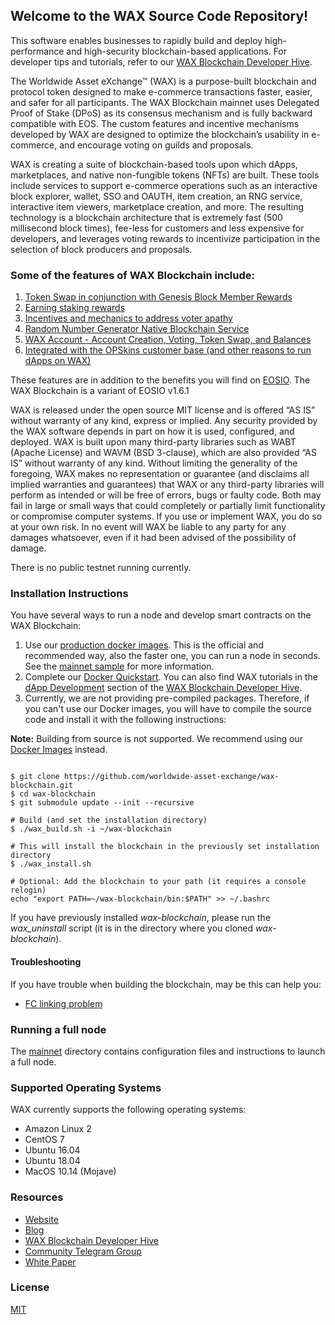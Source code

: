 ## Welcome to the WAX Source Code Repository!
This software enables businesses to rapidly build and deploy high-performance and high-security blockchain-based applications. For developer tips and tutorials, refer to our [WAX Blockchain Developer Hive](https://developer.wax.io/).

The Worldwide Asset eXchange™ (WAX) is a purpose-built blockchain and protocol token designed to make e-commerce transactions faster, easier, and safer for all participants. The WAX Blockchain mainnet uses Delegated Proof of Stake (DPoS) as its consensus mechanism and is fully backward compatible with EOS. The custom features and incentive mechanisms developed by WAX are designed to optimize the blockchain’s usability in e-commerce, and encourage voting on guilds and proposals.

WAX is creating a suite of blockchain-based tools upon which dApps, marketplaces, and native non-fungible tokens (NFTs) are built. These tools include services to support e-commerce operations such as an interactive block explorer, wallet, SSO and OAUTH, item creation, an RNG service, interactive item viewers, marketplace creation, and more. The resulting technology is a blockchain architecture that is extremely fast (500 millisecond block times), fee-less for customers and less expensive for developers, and leverages voting rewards to incentivize participation in the selection of block producers and proposals.

### Some of the features of WAX Blockchain include:
1. [Token Swap in conjunction with Genesis Block Member Rewards](https://wax.io/blog/introducing-the-genesis-block-member-program-join-and-receive-daily-token-rewards-for-3-years)
2. [Earning staking rewards](https://wax.io/blog/earn-more-wax-introducing-wax-block-rewards-staking-and-voting-guilds-and-more)
3. [Incentives and mechanics to address voter apathy](https://wax.io/blog/staking-and-voting-on-wax-a-technical-deep-dive?)
4. [Random Number Generator Native Blockchain Service](https://wax.io/blog/how-the-wax-rng-smart-contract-solves-common-problems-for-dapp-developers)
5. [WAX Account - Account Creation, Voting, Token Swap, and Balances](https://wax.io/blog/a-sneak-peek-of-wax-account-features)
6. [Integrated with the OPSkins customer base (and other reasons to run dApps on WAX)](https://wax.io/blog/the-top-10-reasons-to-run-dapps-on-wax)

These features are in addition to the benefits you will find on [EOSIO](https://github.com/EOSIO). The WAX Blockchain is a variant of EOSIO v1.6.1

WAX is released under the open source MIT license and is offered “AS IS” without warranty of any kind, express or implied. Any security provided by the WAX software depends in part on how it is used, configured, and deployed. WAX is built upon many third-party libraries such as WABT (Apache License) and WAVM (BSD 3-clause), which are also provided “AS IS” without warranty of any kind. Without limiting the generality of the foregoing, WAX makes no representation or guarantee (and disclaims all implied warranties and guarantees) that WAX or any third-party libraries will perform as intended or will be free of errors, bugs or faulty code. Both may fail in large or small ways that could completely or partially limit functionality or compromise computer systems. If you use or implement WAX, you do so at your own risk. In no event will WAX be liable to any party for any damages whatsoever, even if it had been advised of the possibility of damage.

There is no public testnet running currently.
### Installation Instructions

You have several ways to run a node and develop smart contracts on the WAX Blockchain:
1. Use our [production docker images](https://cloud.docker.com/u/waxteam/repository/docker/waxteam/production). This is the official and recommended way, also the faster one, you can run a node in seconds. See the [mainnet sample](https://github.com/worldwide-asset-exchange/wax-blockchain/tree/develop/samples/mainnet) for more information.
2. Complete our [Docker Quickstart](https://developer.wax.io/dapps/docker-quickstart/). You can also find WAX tutorials in the [dApp Development](https://developer.wax.io/dapps/) section of the [WAX Blockchain Developer Hive](https://developer.wax.io/).
3. Currently, we are not providing pre-compiled packages. Therefore, if you can't use our Docker images, you will have to compile the source code and install it with the following instructions:

**Note:** Building from source is not supported. We recommend using our [Docker Images](https://hub.docker.com/u/waxteam) instead.

```console

$ git clone https://github.com/worldwide-asset-exchange/wax-blockchain.git
$ cd wax-blockchain
$ git submodule update --init --recursive

# Build (and set the installation directory)
$ ./wax_build.sh -i ~/wax-blockchain

# This will install the blockchain in the previously set installation directory
$ ./wax_install.sh

# Optional: Add the blockchain to your path (it requires a console relogin)
echo "export PATH=~/wax-blockchain/bin:$PATH" >> ~/.bashrc

```
If you have previously installed *wax-blockchain*, please run the *wax_uninstall* script (it is in the directory where you cloned *wax-blockchain*).

#### Troubleshooting

If you have trouble when building the blockchain, may be this can help you:
- [FC linking problem](patches/fc/README.md)

### Running a full node
The [mainnet](https://github.com/worldwide-asset-exchange/wax-blockchain/tree/develop/samples/mainnet) directory contains configuration files and instructions to launch a full node.

### Supported Operating Systems
WAX currently supports the following operating systems:
- Amazon Linux 2
- CentOS 7
- Ubuntu 16.04
- Ubuntu 18.04
- MacOS 10.14 (Mojave)

### Resources
- [Website](https://wax.io)
- [Blog](https://wax.io/blog)
- [WAX Blockchain Developer Hive](https://developer.wax.io/)
- [Community Telegram Group](https://t.me/wax_io)
- [White Paper](https://wax.io/uploads/WAX_White_Paper.pdf)

### License
[MIT](https://github.com/worldwide-asset-exchange/wax-blockchain/blob/master/LICENSE)
